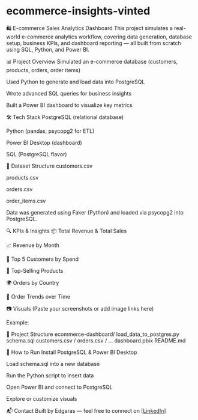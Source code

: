 # ecommerce-insights-vinted
🛍️ E-commerce Sales Analytics Dashboard
This project simulates a real-world e-commerce analytics workflow, covering data generation, database setup, business KPIs, and dashboard reporting — all built from scratch using SQL, Python, and Power BI.

📊 Project Overview
Simulated an e-commerce database (customers, products, orders, order items)

Used Python to generate and load data into PostgreSQL

Wrote advanced SQL queries for business insights

Built a Power BI dashboard to visualize key metrics

🛠 Tech Stack
PostgreSQL (relational database)

Python (pandas, psycopg2 for ETL)

Power BI Desktop (dashboard)

SQL (PostgreSQL flavor)

🧪 Dataset Structure
customers.csv

products.csv

orders.csv

order_items.csv

Data was generated using Faker (Python) and loaded via psycopg2 into PostgreSQL.

🔍 KPIs & Insights
📦 Total Revenue & Total Sales

📈 Revenue by Month

🧍 Top 5 Customers by Spend

🛒 Top-Selling Products

🌍 Orders by Country

📅 Order Trends over Time

📷 Visuals
(Paste your screenshots or add image links here)

Example:





📁 Project Structure
ecommerce-dashboard/
load_data_to_postgres.py
schema.sql
customers.csv / orders.csv / ...
dashboard.pbix
README.md

🚀 How to Run
Install PostgreSQL & Power BI Desktop

Load schema.sql into a new database

Run the Python script to insert data

Open Power BI and connect to PostgreSQL

Explore or customize visuals

📬 Contact
Built by Edgaras — feel free to connect on [[LinkedIn](https://www.linkedin.com/in/edgaras-steponaitis-146452180/)]
